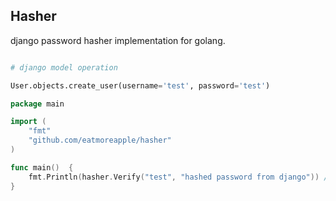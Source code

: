 ## Hasher

django password hasher implementation for golang.

```python

# django model operation

User.objects.create_user(username='test', password='test')
```

```go
package main

import (
    "fmt"
    "github.com/eatmoreapple/hasher"
)

func main()  {
    fmt.Println(hasher.Verify("test", "hashed password from django")) // true, nil
}
```